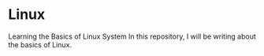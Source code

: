 # Linux
Learning the Basics of Linux System
In this repository, I will be writing about the basics of Linux.
